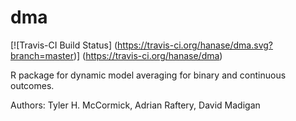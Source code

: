 # dma

[![Travis-CI Build Status] (https://travis-ci.org/hanase/dma.svg?branch=master)] (https://travis-ci.org/hanase/dma)

R package for dynamic model averaging for binary and continuous outcomes.

Authors: Tyler H. McCormick, Adrian Raftery, David Madigan

